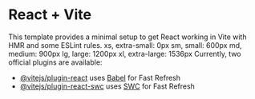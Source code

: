 # React + Vite

This template provides a minimal setup to get React working in Vite with HMR and some ESLint rules.
xs, extra-small: 0px
sm, small: 600px
md, medium: 900px
lg, large: 1200px
xl, extra-large: 1536px
Currently, two official plugins are available:

- [@vitejs/plugin-react](https://github.com/vitejs/vite-plugin-react/blob/main/packages/plugin-react/README.md) uses [Babel](https://babeljs.io/) for Fast Refresh
- [@vitejs/plugin-react-swc](https://github.com/vitejs/vite-plugin-react-swc) uses [SWC](https://swc.rs/) for Fast Refresh
